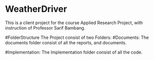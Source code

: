 # WeatherDriver
This is a client project for the course Applied Research Project, with instruction of Professor Sarif Bambang.

#FolderStructure
The Project consist of two Folders:
#Documents:
The documents folder consist of all the reports, and documents.

#Implementation:
The Implementation folder consist of all the code.
